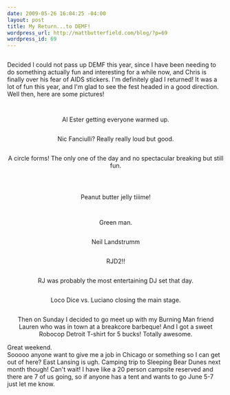 ```yaml
--- 
date: 2009-05-26 16:04:25 -04:00
layout: post
title: My Return...to DEMF!
wordpress_url: http://mattbutterfield.com/blog/?p=69
wordpress_id: 69
---
```

<p style="text-align: center;"><img src="http://mattbutterfield.com/blogpics/Techfest09/01.jpg" alt="" /></p>
<p style="text-align: center;"> </p>

Decided I could not pass up DEMF this year, since I have been needing to do something actually fun and interesting for a while now, and Chris is finally over his fear of AIDS stickers.  I'm definitely glad I returned!  It was a lot of fun this year, and I'm glad to see the fest headed in a good direction.  Well then, here are some pictures!


<p style="text-align: center;"><img src="http://mattbutterfield.com/blogpics/Techfest09/02.jpg" alt="" /></p>
<p style="text-align: center;"></p>


<p style="text-align: center;"><img src="http://mattbutterfield.com/blogpics/Techfest09/03.jpg" alt="" /></p>
<p style="text-align: center;">Al Ester getting everyone warmed up.</p>


<p style="text-align: center;"><img src="http://mattbutterfield.com/blogpics/Techfest09/04.jpg" alt="" /></p>
<p style="text-align: center;">Nic Fanciulli?  Really really loud but good.</p>


<p style="text-align: center;"><img src="http://mattbutterfield.com/blogpics/Techfest09/05.jpg" alt="" /></p>
<p style="text-align: center;">A circle forms!  The only one of the day and no spectacular breaking but still fun.</p>


<p style="text-align: center;"><img src="http://mattbutterfield.com/blogpics/Techfest09/06.jpg" alt="" /></p>
<p style="text-align: center;"></p>


<p style="text-align: center;"><img src="http://mattbutterfield.com/blogpics/Techfest09/07.jpg" alt="" /></p>
<p style="text-align: center;"></p>


<p style="text-align: center;"><img src="http://mattbutterfield.com/blogpics/Techfest09/08.jpg" alt="" /></p>
<p style="text-align: center;">Peanut butter jelly tiiime!</p>


<p style="text-align: center;"><img src="http://mattbutterfield.com/blogpics/Techfest09/09.jpg" alt="" /></p>
<p style="text-align: center;"></p>


<p style="text-align: center;"><img src="http://mattbutterfield.com/blogpics/Techfest09/10.jpg" alt="" /></p>
<p style="text-align: center;">Green man.</p>


<p style="text-align: center;"><img src="http://mattbutterfield.com/blogpics/Techfest09/11.jpg" alt="" /></p>
<p style="text-align: center;">Neil Landstrumm</p>


<p style="text-align: center;"><img src="http://mattbutterfield.com/blogpics/Techfest09/12.jpg" alt="" /></p>
<p style="text-align: center;">RJD2!!</p>


<p style="text-align: center;"><img src="http://mattbutterfield.com/blogpics/Techfest09/13.jpg" alt="" /></p>
<p style="text-align: center;">RJ was probably the most entertaining DJ set that day.</p>


<p style="text-align: center;"><img src="http://mattbutterfield.com/blogpics/Techfest09/14.jpg" alt="" /></p>
<p style="text-align: center;">Loco Dice vs. Luciano closing the main stage.</p>


<p style="text-align: center;"><img src="http://mattbutterfield.com/blogpics/Techfest09/15.jpg" alt="" /></p>
<p style="text-align: center;">Then on Sunday I decided to go meet up with my Burning Man friend Lauren who was in town at a breakcore barbeque!  And I got a sweet Robocop Detroit T-shirt for 5 bucks!  Totally awesome.</p>






Great weekend.  
Sooooo anyone want to give me a job in Chicago or something so I can get out of here?  East Lansing is ugh.  Camping trip to Sleeping Bear Dunes next month though!  Can't wait!  I have like a 20 person campsite reserved and there are 7 of us going, so if anyone has a tent and wants to go June 5-7 just let me know.  
